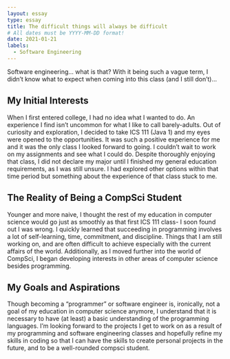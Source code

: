 ```yaml
---
layout: essay
type: essay
title: The difficult things will always be difficult
# All dates must be YYYY-MM-DD format!
date: 2021-01-21
labels:
  - Software Engineering
---
```


Software engineering… what is that? With it being such a vague term, I didn’t know what to expect when coming into this class (and I still don’t)…

## My Initial Interests
When I first entered college, I had no idea what I wanted to do. An experience I find isn’t uncommon for what I like to call barely-adults. Out of curiosity and exploration, I decided to take ICS 111 (Java 1) and my eyes were opened to the opportunities. It was such a positive experience for me and it was the only class I looked forward to going. I couldn’t wait to work on my assignments and see what I could do. Despite thoroughly enjoying that class, I did not declare my major until I finished my general education requirements, as I was still unsure. I had explored other options within that time period but something about the experience of that class stuck to me.

## The Reality of Being a CompSci Student
Younger and more naive, I thought the rest of my education in computer science would go just as smoothly as that first ICS 111 class- I soon found out I was wrong. I quickly learned that succeeding in programming involves a lot of self-learning, time, commitment, and discipline. Things that I am still working on, and are often difficult to achieve especially with the current affairs of the world. Additionally, as I moved further into the world of CompSci, I began developing interests in other areas of computer science besides programming.

## My Goals and Aspirations
Though becoming a “programmer” or software engineer is, ironically, not a goal of my education in computer science anymore, I understand that it is necessary to have (at least) a basic understanding of the programming languages. I’m looking forward to the projects I get to work on as a result of my programming and software engineering classes and hopefully refine my skills in coding so that I can have the skills to create personal projects in the future, and to be a well-rounded compsci student.
